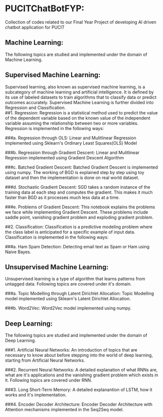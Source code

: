 # PUCITChatBotFYP:
Collection of codes related to our Final Year Project of developing AI driven chatbot application for PUCIT

## Machine Learning:
The following topics are studied and implemented under the domain of Machine Learning.

## Supervised Machine Learning:
Supervised learning, also known as supervised machine learning, is a subcategory of machine learning and artificial intelligence. It is defined by its use of labeled datasets to train algorithms that to classify data or predict outcomes accurately. Supervised Machine Learning is further divided into Regression and Classification.<br>
##1. Regression:
Regression is a statistical method used to predict the value of the dependent variable based on the known value of the independent variable assuming the relationship between two or more variables. Regression is implemented in the following ways:

###a. Regression through OLS:
Linear and Mulitlinear Regression implemented using Sklearn's Ordinary Least Squares(OLS) Model

###b. Regression through Gradient Descent:
Linear and Mulitlinear Regression implemented using Gradient Descent Algorithm

###c. Batched Gradient Descent:
Batched Gradient Descent is implemented using numpy. The working of BGD is explained step by step using toy dataset and then the implementation is done on real world dataset.

###d. Stochastic Gradient Descent:
SGD takes a random instance of the training data at each step and computes the gradient. This makes it much faster than BGD as it processes much less data at a time.

###e. Problems of Gradient Descent:
This notebook explains the problems we face while implementing Gradient Descent. These problems include saddle point, vanishing gradient problem and exploding gradient problem. 

##2. Classification:
Classification is a predictive modeling problem where the class label is anticipated for a specific example of input data. Classification is implemented in the following ways:

###a. Ham Spam Detection:
Detecting email text as Spam or Ham using Naive Bayes.

## Unsupervised Machine Learning:
Unsupervised learning is a type of algorithm that learns patterns from untagged data. Following topics are covered under it's domain.  

###a. Topic Modelling through Latent Dirichlet Allocation:
Topic Modelling model implemented using Sklearn's Latent Dirichlet Allocation.

###b. Word2Vec:
Word2Vec model implemented using numpy.

## Deep Learning:
The following topics are studied and implemented under the domain of Deep Learning.
<br>

###1. Artificial Neural Networks:
An introduction of topics that are necessary to know about before stepping into the world of deep learning, starting from Artificial Neural Networks.

###2. Recurrent Neural Networks:
A detailed explanation of what RNNs are, what are it's applications and the vanishing gradient problem which exists in it. Following topics are covered under RNN.

###3. Long Short-Term Memory:
A detailed explanantion of LSTM, how it works and it's implementation.

###4. Encoder Decoder Architecture:
Encoder Decoder Architecture with Attention mechanisms implemented in the Seq2Seq model.







